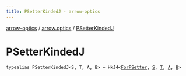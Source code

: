 ```yaml
---
title: PSetterKindedJ - arrow-optics
---
```


[arrow-optics](../index.html) / [arrow.optics](index.html) / [PSetterKindedJ](./-p-setter-kinded-j.html)

# PSetterKindedJ

`typealias PSetterKindedJ<S, T, A, B> = HkJ4<`[`ForPSetter`](-for-p-setter.html)`, `[`S`](-p-setter-kinded-j.html#S)`, `[`T`](-p-setter-kinded-j.html#T)`, `[`A`](-p-setter-kinded-j.html#A)`, `[`B`](-p-setter-kinded-j.html#B)`>`